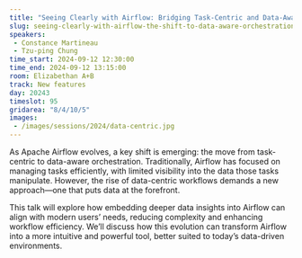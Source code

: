 ```yaml
---
title: "Seeing Clearly with Airflow: Bridging Task-Centric and Data-Aware Orchestration"
slug: seeing-clearly-with-airflow-the-shift-to-data-aware-orchestration
speakers:
 - Constance Martineau
 - Tzu-ping Chung
time_start: 2024-09-12 12:30:00
time_end: 2024-09-12 13:15:00
room: Elizabethan A+B
track: New features
day: 20243
timeslot: 95
gridarea: "8/4/10/5"
images: 
 - /images/sessions/2024/data-centric.jpg
---
```


As Apache Airflow evolves, a key shift is emerging: the move from task-centric to data-aware orchestration. Traditionally, Airflow has focused on managing tasks efficiently, with limited visibility into the data those tasks manipulate. However, the rise of data-centric workflows demands a new approach—one that puts data at the forefront.

This talk will explore how embedding deeper data insights into Airflow can align with modern users’ needs, reducing complexity and enhancing workflow efficiency. We’ll discuss how this evolution can transform Airflow into a more intuitive and powerful tool, better suited to today’s data-driven environments.